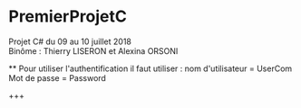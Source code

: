 # PremierProjetC
Projet C# du 09 au 10 juillet 2018  
Binôme : Thierry LISERON et Alexina ORSONI

**
Pour utiliser l'authentification il faut utiliser :
nom d'utilisateur = UserCom
Mot de passe = Password

+++
